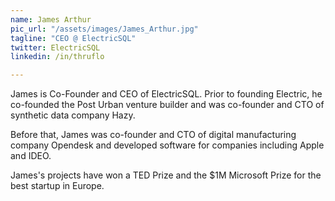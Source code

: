 ```yaml
---
name: James Arthur
pic_url: "/assets/images/James_Arthur.jpg"
tagline: "CEO @ ElectricSQL"
twitter: ElectricSQL
linkedin: /in/thruflo

---
```

James is Co-Founder and CEO of ElectricSQL. Prior to founding Electric, he co-founded the Post Urban venture builder and was co-founder and CTO of synthetic data company Hazy.

Before that, James was co-founder and CTO of digital manufacturing company Opendesk and developed software for companies including Apple and IDEO.

James's projects have won a TED Prize and the $1M Microsoft Prize for the best startup in Europe.
